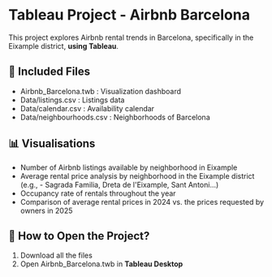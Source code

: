 # Tableau Project - Airbnb Barcelona

This project explores Airbnb rental trends in Barcelona, specifically in the Eixample district, **using Tableau**.

## 📂 Included Files
- Airbnb_Barcelona.twb : Visualization dashboard
- Data/listings.csv : Listings data
- Data/calendar.csv : Availability calendar
- Data/neighbourhoods.csv : Neighborhoods of Barcelona

## 📊 Visualisations
- Number of Airbnb listings available by neighborhood in Eixample
- Average rental price analysis by neighborhood in the Eixample district (e.g., - Sagrada Familia, Dreta de l'Eixample, Sant Antoni...)
- Occupancy rate of rentals throughout the year
- Comparison of average rental prices in 2024 vs. the prices requested by owners in 2025

## 🚀 How to Open the Project?
1. Download all the files
2. Open Airbnb_Barcelona.twb in **Tableau Desktop**
